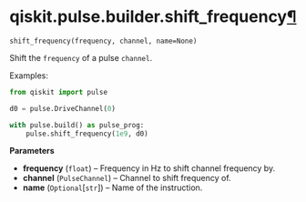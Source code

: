# qiskit.pulse.builder.shift\_frequency[¶](#qiskit-pulse-builder-shift-frequency "Permalink to this headline")

<span id="undefined" />

`shift_frequency(frequency, channel, name=None)`

Shift the `frequency` of a pulse `channel`.

Examples:

```python
from qiskit import pulse

d0 = pulse.DriveChannel(0)

with pulse.build() as pulse_prog:
    pulse.shift_frequency(1e9, d0)
```

**Parameters**

*   **frequency** (`float`) – Frequency in Hz to shift channel frequency by.
*   **channel** (`PulseChannel`) – Channel to shift frequency of.
*   **name** (`Optional`\[`str`]) – Name of the instruction.
